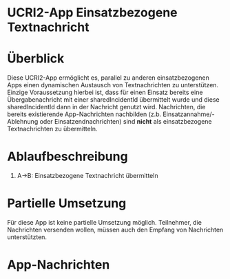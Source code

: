 # UCRI2-App Einsatzbezogene Textnachricht

<!-- toc -->
<!-- tocstop -->

# Überblick
Diese UCRI2-App ermöglicht es, parallel zu anderen einsatzbezogenen Apps einen dynamischen Austausch von Textnachrichten zu unterstützen. Einzige Voraussetzung hierbei ist, dass für einen Einsatz bereits eine Übergabenachricht mit einer sharedIncidentId übermittelt wurde und diese sharedIncidentId dann in der Nachricht genutzt wird.
Nachrichten, die bereits existierende App-Nachrichten nachbilden (z.b. Einsatzannahme/-Ablehnung oder Einsatzendnachrichten) sind **nicht** als einsatzbezogene Textnachrichten zu übermitteln.

# Ablaufbeschreibung

1. A->B: Einsatzbezogene Textnachricht übermitteln

<!-- include ../../general_incident_app_notes.md -->

# Partielle Umsetzung
Für diese App ist keine partielle Umsetzung möglich. Teilnehmer, die Nachrichten versenden wollen, müssen auch den Empfang von Nachrichten unterstützten.

# App-Nachrichten
<!-- include ../../general_schema_documentation.md -->
<!-- include notification.schema.md -->
